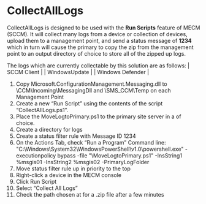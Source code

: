 # CollectAllLogs
CollectAllLogs is designed to be used with the **Run Scripts** feature of MECM (SCCM). It will collect many logs from a device or collection of devices, upload them to
a management point, and send a status message of **1234** which in turn will cause the primary to copy the zip from the management point to an output directory of choice to store all of the zipped up logs.

The logs which are currently collectable by this solution are as follows:
| SCCM Client | 
| WindowsUpdate | 
| Windows Defender |

1. Copy Microsoft.ConfigurationManagement.Messaging.dll to <ConfigMgr Installation Dir>\CCM\Incoming\MessagingDll and \SMS_CCM\Temp on each Management Point
2. Create a new “Run Script” using the contents of the script “CollectAllLogs.ps1”.
3. Place the MoveLogtoPrimary.ps1 to the primary site server in a <SCRIPTSDIR> of choice.
4. Create a directory for logs <COLLECTALLLOGSDIR>
5. Create a status filter rule with Message ID 1234
6. On the Actions Tab, check “Run a Program”
Command line:
"C:\Windows\System32\WindowsPowerShell\v1.0\powershell.exe" -executionpolicy bypass -file "<SCRIPTSDIR>\MoveLogtoPrimary.ps1" -InsString1 %msgis01 -InsString2 %msgis02 -PrimaryLogFolder <COLLECTALLLOGSDIR>
7. Move status filter rule up in priority to the top
8. Right-click a device in the MECM console
9. Click Run Script
10. Select “Collect All Logs”
11. Check the path chosen at <CollectAllLogsDir> for a .zip file after a few minutes

